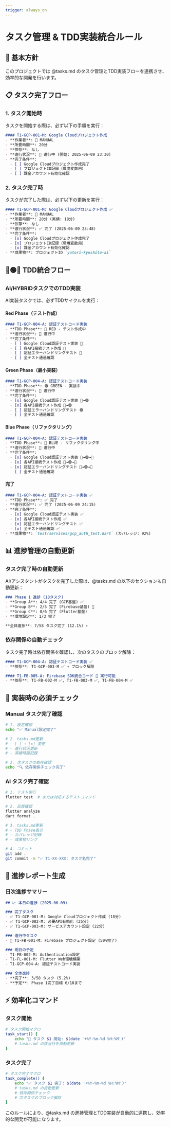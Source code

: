 ```yaml
---
trigger: always_on
---
```


# タスク管理 & TDD実装統合ルール

## 🎯 基本方針

このプロジェクトでは @tasks.md のタスク管理とTDD実装フローを連携させ、効率的な開発を行います。

## 📋 タスク完了フロー

### 1. タスク開始時
タスクを開始する際は、必ず以下の手順を実行：

```markdown
#### T1-GCP-001-M: Google Cloudプロジェクト作成
- **作業者**: 🔧 MANUAL
- **所要時間**: 20分
- **依存**: なし
- **進行状況**: 🚀 進行中 (開始: 2025-06-09 23:30)
- **完了条件**: 
  - [ ] Google Cloudプロジェクト作成完了
  - [ ] プロジェクトID記録（環境変数用）
  - [ ] 課金アカウント有効化確認
```

### 2. タスク完了時
タスクが完了した際は、必ず以下の更新を実行：

```markdown
#### T1-GCP-001-M: Google Cloudプロジェクト作成 ✅
- **作業者**: 🔧 MANUAL
- **所要時間**: 20分 (実績: 18分)
- **依存**: なし
- **進行状況**: ✅ 完了 (2025-06-09 23:48)
- **完了条件**: 
  - [x] Google Cloudプロジェクト作成完了
  - [x] プロジェクトID記録（環境変数用）  
  - [x] 課金アカウント有効化確認
- **成果物**: プロジェクトID `yutori-kyoshitu-ai`
```

## 🔴🟢🔵 TDD統合フロー

### AI/HYBRIDタスクでのTDD実装

AI実装タスクでは、必ずTDDサイクルを実行：

#### Red Phase（テスト作成）
```markdown
#### T1-GCP-004-A: 認証テストコード実装
- **TDD Phase**: 🔴 RED - テスト作成中
- **進行状況**: 🚀 進行中
- **完了条件**:
  - [ ] Google Cloud認証テスト実装 🔴
  - [ ] 各API接続テスト作成 🔴
  - [ ] 認証エラーハンドリングテスト 🔴
  - [ ] 全テスト通過確認
```

#### Green Phase（最小実装）
```markdown
#### T1-GCP-004-A: 認証テストコード実装
- **TDD Phase**: 🟢 GREEN - 実装中
- **進行状況**: 🚀 進行中
- **完了条件**:
  - [x] Google Cloud認証テスト実装 🔴→🟢
  - [x] 各API接続テスト作成 🔴→🟢
  - [ ] 認証エラーハンドリングテスト 🟢
  - [ ] 全テスト通過確認
```

#### Blue Phase（リファクタリング）
```markdown
#### T1-GCP-004-A: 認証テストコード実装
- **TDD Phase**: 🔵 BLUE - リファクタリング中  
- **進行状況**: 🚀 進行中
- **完了条件**:
  - [x] Google Cloud認証テスト実装 🔴→🟢→🔵
  - [x] 各API接続テスト作成 🔴→🟢→🔵
  - [x] 認証エラーハンドリングテスト 🔴→🟢→🔵
  - [ ] 全テスト通過確認
```

#### 完了
```markdown
#### T1-GCP-004-A: 認証テストコード実装 ✅
- **TDD Phase**: ✅ 完了
- **進行状況**: ✅ 完了 (2025-06-09 24:15)
- **完了条件**:
  - [x] Google Cloud認証テスト実装 ✅
  - [x] 各API接続テスト作成 ✅  
  - [x] 認証エラーハンドリングテスト ✅
  - [x] 全テスト通過確認 ✅
- **成果物**: `test/services/gcp_auth_test.dart` (カバレッジ: 92%)
```

## 📊 進捗管理の自動更新

### タスク完了時の自動更新

AI/アシスタントがタスクを完了した際は、@tasks.md の以下のセクションも自動更新：

```markdown
### Phase 1 進捗 (18タスク)
- **Group A**: 4/4 完了 (GCP基盤) ✅
- **Group B**: 2/5 完了 (Firebase基盤) 🚀  
- **Group C**: 0/6 完了 (Flutter基盤)
- **環境設定**: 1/3 完了

**全体進捗**: 7/58 タスク完了 (12.1%) ⬆️
```

### 依存関係の自動チェック

タスク完了時は依存関係を確認し、次のタスクのブロック解除：

```markdown
#### T1-GCP-004-A: 認証テストコード実装 ✅
- **依存**: T1-GCP-003-M ✅ → ブロック解除

#### T1-FB-005-A: Firebase SDK統合コード 🚀 実行可能
- **依存**: T1-FB-002-M ✅, T1-FB-003-M ✅, T1-FB-004-M ✅
```

## 🎯 実装時の必須チェック

### Manual タスク完了確認
```bash
# 1. 設定確認
echo "✅ Manual設定完了"

# 2. tasks.md更新
# - [ ] → [x] 変更
# - 進行状況更新
# - 実績時間記録

# 3. 次タスクの依存確認
echo "🔍 依存関係チェック完了"
```

### AI タスク完了確認
```bash
# 1. テスト実行
flutter test  # または対応するテストコマンド

# 2. 品質確認  
flutter analyze
dart format .

# 3. tasks.md更新
# - TDD Phase表示
# - カバレッジ記録
# - 成果物リンク

# 4. コミット
git add .
git commit -m "✅ T1-XX-XXX: タスク名完了"
```

## 📝 進捗レポート生成

### 日次進捗サマリー
```markdown
## 📈 本日の進捗 (2025-06-09)

### 完了タスク
- ✅ T1-GCP-001-M: Google Cloudプロジェクト作成 (18分)
- ✅ T1-GCP-002-M: 必要API有効化 (25分)
- ✅ T1-GCP-003-M: サービスアカウント設定 (22分)

### 進行中タスク  
- 🚀 T1-FB-001-M: Firebase プロジェクト設定 (50%完了)

### 明日の予定
- T1-FB-002-M: Authentication設定
- T1-FL-001-M: Flutter Web環境構築
- T1-GCP-004-A: 認証テストコード実装

### 全体進捗
- **完了**: 3/58 タスク (5.2%)
- **予定**: Phase 1完了目標 6/10まで
```

## ⚡ 効率化コマンド

### タスク開始
```bash
# タスク開始マクロ
task_start() {
    echo "🚀 タスク $1 開始: $(date '+%Y-%m-%d %H:%M')"
    # tasks.md の該当行を自動更新
}
```

### タスク完了
```bash  
# タスク完了マクロ
task_complete() {
    echo "✅ タスク $1 完了: $(date '+%Y-%m-%d %H:%M')"
    # tasks.md の自動更新
    # 依存関係チェック
    # 次タスクのブロック解除
}
```

このルールにより、@tasks.md の進捗管理とTDD実装が自動的に連携し、効率的な開発が可能になります。
